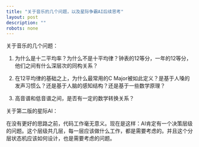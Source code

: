 ```yaml
---
title: "关于音乐的几个问题，以及星际争霸AI后续思考"
layout: post
description: ""
robots: none
---
```


关于音乐的几个问题：

1. 为什么是十二平均率？为什么不是十平均律？钟表的12等分，一年的12等分，他们之间有什么深层次的同构关系？

2. 在12平均律的基础之上，为什么最常用的C Major被如此定义？是基于人嗓的发声习惯么？还是基于人脑的感知结构？还是基于一些数学原理？

3. 高音谱和低音谱之间，是否有一定的数学转换关系？

关于第二版的星际AI：

在没有更好的思路之前，代码工作毫无意义。现在是这样：AI肯定有一个决策层级的问题。这个层级共几层，每一层应该做什么工作，都是需要考虑的。并且这个分层状态机应该如何设计，也是需要考虑的问题。